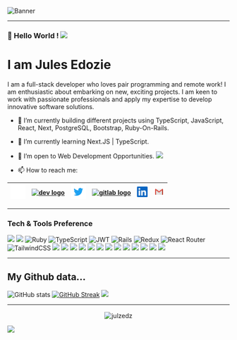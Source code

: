 ![Banner](https://github.com/user-attachments/assets/5577bb50-dec8-421a-9701-8c4e424522e1)

----
### 👋 Hello World !  <img src="https://github.com/TheDudeThatCode/TheDudeThatCode/blob/master/Assets/Earth.gif" width="24px">

# I am Jules Edozie

I am a full-stack developer who loves pair programming and remote work! I am enthusiastic about embarking on new, exciting projects. I am keen to work with passionate professionals and apply my expertise to develop innovative software solutions.
- 🔭 I’m currently building different projects using TypeScript, JavaScript, React, Next, PostgreSQL, Bootstrap, Ruby-On-Rails.
- 🌱 I’m currently learning Next.JS | TypeScript.
- 👯 I’m open to Web Development Opportunities. <img src="https://media.giphy.com/media/WUlplcMpOCEmTGBtBW/giphy.gif" width="30">



- 📫 How to reach me:

| [<img src="https://raw.githubusercontent.com/Delta456/Delta456/master/img/github.png" alt="github logo" width="34">](https://github.com/julzedz) |  [<img src="https://raw.githubusercontent.com/Delta456/Delta456/master/img/dev.png" alt="dev logo" width="24">](https://dev.to/julzedz) |  [<img src="https://raw.githubusercontent.com/Delta456/Delta456/master/img/twitter.png" alt="twitter logo" width="34">](https://twitter.com/julzedz) |  [<img src="https://raw.githubusercontent.com/Delta456/Delta456/master/img/gitlab.png" alt="gitlab logo" width="24">](https://gitlab.com/julzedz) |  [<img src="https://github.com/Amchuz/Amchuz/blob/master/linkedin.jpeg" alt="linkedin logo" width="24">](https://www.linkedin.com/in/julesedozie/) |  [<img src="https://github.com/Amchuz/Amchuz/blob/master/gmail.jpeg" alt="gmail logo" width="24">](edoziechukwuma@gmail.com)
|---|---|---|---|---|---|

----



### Tech & Tools Preference
  
<img src = "https://img.shields.io/badge/-HTML5-E34F26?style=flat&logo=html5&logoColor=white"> <img src = "https://img.shields.io/badge/-CSS3-1572B6?style=flat&logo=css3&logoColor=white">
![Ruby](https://img.shields.io/badge/ruby-%23CC342D.svg?style=flat&logo=ruby&logoColor=white) 
![TypeScript](https://img.shields.io/badge/typescript-%23007ACC.svg?style=flat&logo=typescript&logoColor=white)
![JWT](https://img.shields.io/badge/JWT-black?style=flat&logo=JSON%20web%20tokens)
![Rails](https://img.shields.io/badge/rails-%23CC0000.svg?style=flat&logo=ruby-on-rails&logoColor=white)
![Redux](https://img.shields.io/badge/redux-%23593d88.svg?style=flat&logo=redux&logoColor=white)
![React Router](https://img.shields.io/badge/React_Router-CA4245?style=flat&logo=react-router&logoColor=white)
![TailwindCSS](https://img.shields.io/badge/tailwindcss-%2338B2AC.svg?style=flat&logo=tailwind-css&logoColor=white)
<img src="http://img.shields.io/badge/-Github-000000?style=flat&logo=github&logoColor=FFFFFF">
<img src="http://img.shields.io/badge/-Git-F1502F?style=flat&logo=git&logoColor=FFFFFF">
<img src="http://img.shields.io/badge/-VS%20Code-007ACC?style=flat&logo=visual%20studio%20code&logoColor=white">
<img src="https://img.shields.io/badge/-Bootstrap-563D7C?style=flat&logo=bootstrap&logoColor=white">
<img src="https://img.shields.io/badge/-JavaScript-eed718?style=flat&logo=javascript&logoColor=ffffff">
<img src="https://img.shields.io/badge/-Sass-cc6699?style=flat&logo=sass&logoColor=ffffff">
<img src="https://img.shields.io/badge/-React-000000?style=flat&logo=react&logoColor=00c8ff">
<img src="https://img.shields.io/badge/-Express.js-787878?style=flat">
<img src="https://img.shields.io/badge/-Node.js-3C873A?style=flat&logo=Node.js&logoColor=white">
<img src="https://img.shields.io/badge/-Progressive Web Apps-5A0FC8?style=flat">
<img src="http://img.shields.io/badge/-Heroku-430098?style=flat&logo=heroku&logoColor=white">
<img src="http://img.shields.io/badge/-Webpack-430098?style=flat&logo=webpack&logoColor=white">
<img src="http://img.shields.io/badge/-Next.js-430098?style=flat&logo=webpack&logoColor=white">

----
## My Github data...

![GitHub stats](https://github-readme-stats.vercel.app/api?username=julzedz&show_icons=true&hide_border=true&theme=moltack)   [![GitHub Streak](https://github-readme-streak-stats.herokuapp.com/?user=julzedz&theme=moltack)](https://git.io/streak-stats) ![](https://github-readme-stats.vercel.app/api/top-langs/?username=julzedz&theme=moltack&hide_border=false&include_all_commits=true&count_private=false&layout=compact)




----
<p align="center">
  <img align="center" src="https://github-readme-activity-graph.vercel.app/graph?username=julzedz&bg_color=450412&color=f4f5f0&line=f4f5f0&point=C10C26&area=true&hide_border=true" alt="julzedz" />
</p>

[![](https://visitcount.itsvg.in/api?id=julzedz&icon=0&color=0)](https://visitcount.itsvg.in)


